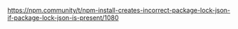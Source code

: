https://npm.community/t/npm-install-creates-incorrect-package-lock-json-if-package-lock-json-is-present/1080
